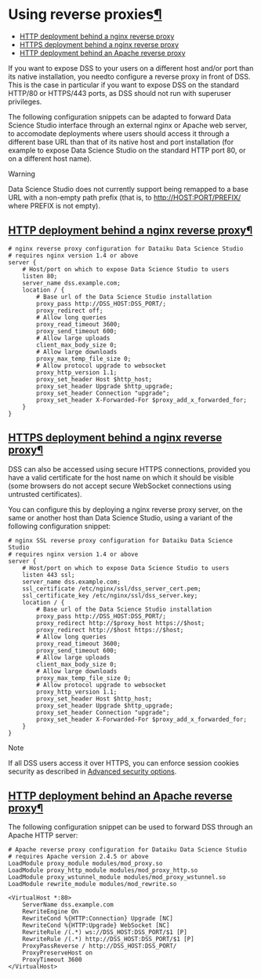 Using reverse proxies[¶](#using-reverse-proxies "Permalink to this heading")
============================================================================



* [HTTP deployment behind a nginx reverse proxy](#http-deployment-behind-a-nginx-reverse-proxy)
* [HTTPS deployment behind a nginx reverse proxy](#https-deployment-behind-a-nginx-reverse-proxy)
* [HTTP deployment behind an Apache reverse proxy](#http-deployment-behind-an-apache-reverse-proxy)




If you want to expose DSS to your users on a different host and/or port than its native installation, you needto configure a reverse proxy in front of DSS. This is the case in particular if you want to expose DSS on the
standard HTTP/80 or HTTPS/443 ports, as DSS should not run with superuser privileges.




The following configuration snippets can be adapted to forward Data Science Studio interface through an external nginx or Apache web server,
to accomodate deployments where users should access it through a different base URL than that of its native host and port installation
(for example to expose Data Science Studio on the standard HTTP port 80, or on a different host name).



Warning


Data Science Studio does not currently support being remapped to a base URL with a non\-empty path prefix
(that is, to <http://HOST:PORT/PREFIX/> where PREFIX is not empty).




[HTTP deployment behind a nginx reverse proxy](#id1)[¶](#http-deployment-behind-a-nginx-reverse-proxy "Permalink to this heading")
----------------------------------------------------------------------------------------------------------------------------------



```
# nginx reverse proxy configuration for Dataiku Data Science Studio
# requires nginx version 1.4 or above
server {
    # Host/port on which to expose Data Science Studio to users
    listen 80;
    server_name dss.example.com;
    location / {
        # Base url of the Data Science Studio installation
        proxy_pass http://DSS_HOST:DSS_PORT/;
        proxy_redirect off;
        # Allow long queries
        proxy_read_timeout 3600;
        proxy_send_timeout 600;
        # Allow large uploads
        client_max_body_size 0;
        # Allow large downloads
        proxy_max_temp_file_size 0;
        # Allow protocol upgrade to websocket
        proxy_http_version 1.1;
        proxy_set_header Host $http_host;
        proxy_set_header Upgrade $http_upgrade;
        proxy_set_header Connection "upgrade";
        proxy_set_header X-Forwarded-For $proxy_add_x_forwarded_for;
    }
}

```




[HTTPS deployment behind a nginx reverse proxy](#id2)[¶](#https-deployment-behind-a-nginx-reverse-proxy "Permalink to this heading")
------------------------------------------------------------------------------------------------------------------------------------


DSS can also be accessed using secure HTTPS connections, provided you have a valid certificate for the host name on which it should be visible
(some browsers do not accept secure WebSocket connections using untrusted certificates).


You can configure this by deploying a nginx reverse proxy server, on the same or another host than Data Science Studio,
using a variant of the following configuration snippet:



```
# nginx SSL reverse proxy configuration for Dataiku Data Science Studio
# requires nginx version 1.4 or above
server {
    # Host/port on which to expose Data Science Studio to users
    listen 443 ssl;
    server_name dss.example.com;
    ssl_certificate /etc/nginx/ssl/dss_server_cert.pem;
    ssl_certificate_key /etc/nginx/ssl/dss_server.key;
    location / {
        # Base url of the Data Science Studio installation
        proxy_pass http://DSS_HOST:DSS_PORT/;
        proxy_redirect http://$proxy_host https://$host;
        proxy_redirect http://$host https://$host;
        # Allow long queries
        proxy_read_timeout 3600;
        proxy_send_timeout 600;
        # Allow large uploads
        client_max_body_size 0;
        # Allow large downloads
        proxy_max_temp_file_size 0;
        # Allow protocol upgrade to websocket
        proxy_http_version 1.1;
        proxy_set_header Host $http_host;
        proxy_set_header Upgrade $http_upgrade;
        proxy_set_header Connection "upgrade";
        proxy_set_header X-Forwarded-For $proxy_add_x_forwarded_for;
    }
}

```



Note


If all DSS users access it over HTTPS, you can enforce session cookies security as described in [Advanced security options](../../security/advanced-options.html).





[HTTP deployment behind an Apache reverse proxy](#id3)[¶](#http-deployment-behind-an-apache-reverse-proxy "Permalink to this heading")
--------------------------------------------------------------------------------------------------------------------------------------


The following configuration snippet can be used to forward DSS through an Apache HTTP server:



```
# Apache reverse proxy configuration for Dataiku Data Science Studio
# requires Apache version 2.4.5 or above
LoadModule proxy_module modules/mod_proxy.so
LoadModule proxy_http_module modules/mod_proxy_http.so
LoadModule proxy_wstunnel_module modules/mod_proxy_wstunnel.so
LoadModule rewrite_module modules/mod_rewrite.so

<VirtualHost *:80>
    ServerName dss.example.com
    RewriteEngine On
    RewriteCond %{HTTP:Connection} Upgrade [NC]
    RewriteCond %{HTTP:Upgrade} WebSocket [NC]
    RewriteRule /(.*) ws://DSS_HOST:DSS_PORT/$1 [P]
    RewriteRule /(.*) http://DSS_HOST:DSS_PORT/$1 [P]
    ProxyPassReverse / http://DSS_HOST:DSS_PORT/
    ProxyPreserveHost on
    ProxyTimeout 3600
</VirtualHost>

```